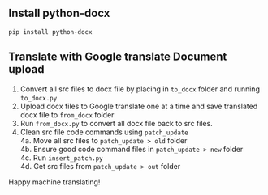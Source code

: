 ## Install python-docx
```
pip install python-docx
```

## Translate with Google translate Document upload

1. Convert all src files to docx file by placing in `to_docx` folder and running `to_docx.py`
2. Upload docx files to Google translate one at a time and save translated docx file to `from_docx` folder
3. Run `from_docx.py` to convert all docx file back to src files.
4. Clean src file code commands using `patch_update`  
  4a. Move all src files to `patch_update > old` folder  
  4b. Ensure good code command files in `patch_update > new` folder  
  4c. Run `insert_patch.py`  
  4d. Get src files from `patch_update > out` folder  


Happy machine translating!
